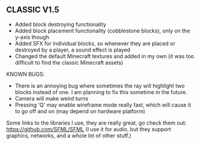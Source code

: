 CLASSIC V1.5
------------
- Added block destroying functionality
- Added block placement functionality (cobblestone blocks), only on the y-axis though
- Added SFX for individual blocks, so whenever they are placed or destroyed by a player, a sound effect is played
- Changed the default Minecraft textures and added in my own (it was too difficult to find the classic Minecraft assets)


KNOWN BUGS:
- There is an annoying bug where sometimes the ray will highlight two blocks instead of one. I am planning to fix this sometime in the future.
- Camera will make weird turns 
- Pressing 'Q' may enable wireframe mode really fast, which will cause it to go off and on (may depend on hardware platform)

Some links to the libraries I use, they are really great, go check them out:
https://github.com/SFML/SFML (I use it for audio, but they support graphics, networks, and a whole lot of other stuff.)




